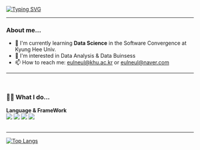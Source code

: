 [![Typing SVG](https://readme-typing-svg.demolab.com?font=Fira+Code&size=30&pause=1000&color=27A861&random=false&width=435&lines=+Hi%2C+I'm+Mina+Kim+%F0%9F%99%82)](https://git.io/typing-svg)

---
### About me...
- 🌟 I'm currently learning **Data Science** in the Software Convergence at Kyung Hee Univ. <br/>
- 🤔 I'm interested in Data Analysis & Data Buinsess <br/>
- 📫 How to reach me: eulneul@khu.ac.kr or eulneul@naver.com <br/>
---
<br/>

### 👩‍💻 What I do...
**Language & FrameWork** <br/>
<img src="https://img.shields.io/badge/Python-3776AB?style=for-the-badge&logo=Python&logoColor=white"> <img src="https://img.shields.io/badge/MySQL-4479A1?style=for-the-badge&logo=MySQL&logoColor=white"> <img src="https://img.shields.io/badge/pytorch-EE4C2C?style=for-the-badge&logo=pytorch&logoColor=white"> <img src="https://img.shields.io/badge/c++-00599C?style=for-the-badge&logo=cplusplus&logoColor=white"> <br/><br/>

---
[![Top Langs](https://github-readme-stats.vercel.app/api/top-langs/?username=eulneul)](https://github.com/anuraghazra/github-readme-stats)
<!--
**eulneul/eulneul** is a ✨ _special_ ✨ repository because its `README.md` (this file) appears on your GitHub profile.

Here are some ideas to get you started:

- 🔭 I’m currently working on ...
- 🌱 I’m currently learning ...
- 👯 I’m looking to collaborate on ...
- 🤔 I’m looking for help with ...
- 💬 Ask me about ...
- 📫 How to reach me: ...
- 😄 Pronouns: ...
- ⚡ Fun fact: ...
-->
